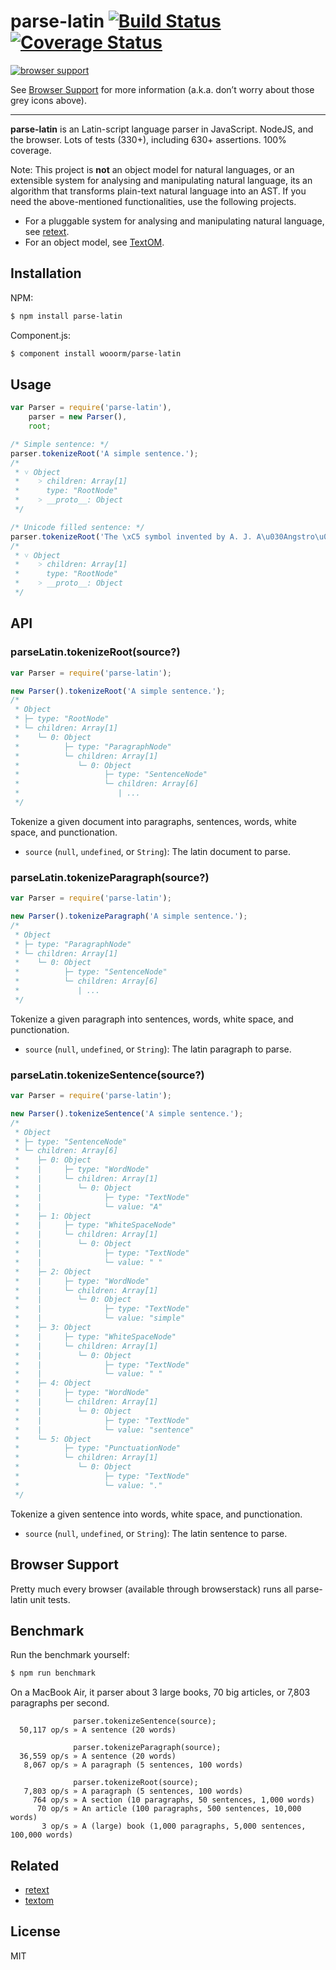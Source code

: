 # parse-latin [![Build Status](https://travis-ci.org/wooorm/parse-latin.svg?branch=master)](https://travis-ci.org/wooorm/parse-latin) [![Coverage Status](https://img.shields.io/coveralls/wooorm/parse-latin.svg)](https://coveralls.io/r/wooorm/parse-latin?branch=master)

[![browser support](https://ci.testling.com/wooorm/parse-latin.png) ](https://ci.testling.com/wooorm/parse-latin)

See [Browser Support](#browser-support) for more information (a.k.a. don’t worry about those grey icons above).

---

**parse-latin** is an Latin-script language parser in JavaScript. NodeJS, and the browser. Lots of tests (330+), including 630+ assertions. 100% coverage.

Note: This project is **not** an object model for natural languages, or an extensible system for analysing and manipulating natural language, its an algorithm that transforms plain-text natural language into an AST. If you need the above-mentioned functionalities, use the following projects.

* For a pluggable system for analysing and manipulating natural language, see [retext](https://github.com/wooorm/retext "Retext").
* For an object model, see [TextOM](https://github.com/wooorm/textom "TextOM").

## Installation

NPM:
```sh
$ npm install parse-latin
```

Component.js:
```sh
$ component install wooorm/parse-latin
```

## Usage

````js
var Parser = require('parse-latin'),
    parser = new Parser(),
    root;

/* Simple sentence: */
parser.tokenizeRoot('A simple sentence.');
/*
 * ˅ Object
 *    ˃ children: Array[1]
 *      type: "RootNode"
 *    ˃ __proto__: Object
 */

/* Unicode filled sentence: */
parser.tokenizeRoot('The \xC5 symbol invented by A. J. A\u030Angstro\u0308m (1814, Lo\u0308gdo\u0308, \u2013 1874) denotes the length 10\u207B\xB9\u2070 m.');
/*
 * ˅ Object
 *    ˃ children: Array[1]
 *      type: "RootNode"
 *    ˃ __proto__: Object
 */
````

## API

### parseLatin.tokenizeRoot(source?)

```js
var Parser = require('parse-latin');

new Parser().tokenizeRoot('A simple sentence.');
/*
 * Object
 * ├─ type: "RootNode"
 * └─ children: Array[1]
 *    └─ 0: Object
 *          ├─ type: "ParagraphNode"
 *          └─ children: Array[1]
 *             └─ 0: Object
 *                   ├─ type: "SentenceNode"
 *                   └─ children: Array[6]
 *                      | ...
 */
```

Tokenize a given document into paragraphs, sentences, words, white space, and punctionation.

- `source` (`null`, `undefined`, or `String`): The latin document to parse.

### parseLatin.tokenizeParagraph(source?)

```js
var Parser = require('parse-latin');

new Parser().tokenizeParagraph('A simple sentence.');
/*
 * Object
 * ├─ type: "ParagraphNode"
 * └─ children: Array[1]
 *    └─ 0: Object
 *          ├─ type: "SentenceNode"
 *          └─ children: Array[6]
 *             | ...
 */
```

Tokenize a given paragraph into sentences, words, white space, and punctionation.

- `source` (`null`, `undefined`, or `String`): The latin paragraph to parse.

### parseLatin.tokenizeSentence(source?)

```js
var Parser = require('parse-latin');

new Parser().tokenizeSentence('A simple sentence.');
/*
 * Object
 * ├─ type: "SentenceNode"
 * └─ children: Array[6]
 *    ├─ 0: Object
 *    |     ├─ type: "WordNode"
 *    |     └─ children: Array[1]
 *    |        └─ 0: Object
 *    |              ├─ type: "TextNode"
 *    |              └─ value: "A"
 *    ├─ 1: Object
 *    |     ├─ type: "WhiteSpaceNode"
 *    |     └─ children: Array[1]
 *    |        └─ 0: Object
 *    |              ├─ type: "TextNode"
 *    |              └─ value: " "
 *    ├─ 2: Object
 *    |     ├─ type: "WordNode"
 *    |     └─ children: Array[1]
 *    |        └─ 0: Object
 *    |              ├─ type: "TextNode"
 *    |              └─ value: "simple"
 *    ├─ 3: Object
 *    |     ├─ type: "WhiteSpaceNode"
 *    |     └─ children: Array[1]
 *    |        └─ 0: Object
 *    |              ├─ type: "TextNode"
 *    |              └─ value: " "
 *    ├─ 4: Object
 *    |     ├─ type: "WordNode"
 *    |     └─ children: Array[1]
 *    |        └─ 0: Object
 *    |              ├─ type: "TextNode"
 *    |              └─ value: "sentence"
 *    └─ 5: Object
 *          ├─ type: "PunctuationNode"
 *          └─ children: Array[1]
 *             └─ 0: Object
 *                   ├─ type: "TextNode"
 *                   └─ value: "."
 */
```

Tokenize a given sentence into words, white space, and punctionation.

- `source` (`null`, `undefined`, or `String`): The latin sentence to parse.

## Browser Support
Pretty much every browser (available through browserstack) runs all parse-latin unit tests.

## Benchmark

Run the benchmark yourself:

```sh
$ npm run benchmark
```

On a MacBook Air, it parser about 3 large books, 70 big articles, or 7,803 paragraphs per second.

```
              parser.tokenizeSentence(source);
  50,117 op/s » A sentence (20 words)

              parser.tokenizeParagraph(source);
  36,559 op/s » A sentence (20 words)
   8,067 op/s » A paragraph (5 sentences, 100 words)

              parser.tokenizeRoot(source);
   7,803 op/s » A paragraph (5 sentences, 100 words)
     764 op/s » A section (10 paragraphs, 50 sentences, 1,000 words)
      70 op/s » An article (100 paragraphs, 500 sentences, 10,000 words)
       3 op/s » A (large) book (1,000 paragraphs, 5,000 sentences, 100,000 words)
```

## Related

  * [retext](https://github.com/wooorm/retext "Retext")
  * [textom](https://github.com/wooorm/textom "TextOM")

## License

  MIT
